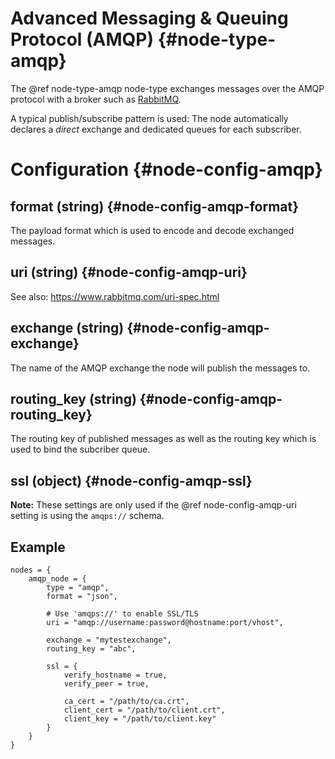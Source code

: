 # Advanced Messaging & Queuing Protocol (AMQP) {#node-type-amqp}

The @ref node-type-amqp node-type exchanges messages over the AMQP protocol with a broker such as [RabbitMQ](https://www.rabbitmq.com).

A typical publish/subscribe pattern is used:
The node automatically declares a _direct_ exchange and dedicated queues for each subscriber.

# Configuration {#node-config-amqp}

## format (string) {#node-config-amqp-format}

The payload format which is used to encode and decode exchanged messages.

## uri (string) {#node-config-amqp-uri}

See also: https://www.rabbitmq.com/uri-spec.html

## exchange (string) {#node-config-amqp-exchange}

The name of the AMQP exchange the node will publish the messages to.

## routing_key (string) {#node-config-amqp-routing_key}

The routing key of published messages as well as the routing key which is used to bind the subcriber queue.

## ssl (object) {#node-config-amqp-ssl}

**Note:** These settings are only used if the @ref node-config-amqp-uri setting is using the `amqps://` schema.

## Example

```
nodes = {
	amqp_node = {
		type = "amqp",
		format = "json",

		# Use 'amqps://' to enable SSL/TLS
		uri = "amqp://username:password@hostname:port/vhost",

		exchange = "mytestexchange",
		routing_key = "abc",

		ssl = {
			verify_hostname = true,
			verify_peer = true,

			ca_cert = "/path/to/ca.crt",
			client_cert = "/path/to/client.crt",
			client_key = "/path/to/client.key"
		}
	}
}
```
